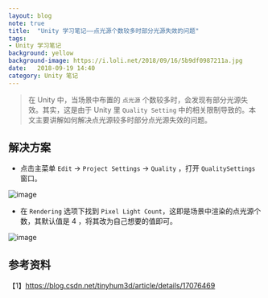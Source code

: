 ```yaml
---
layout: blog  
note: true  
title:  "Unity 学习笔记——点光源个数较多时部分光源失效的问题"  
tags:  
- Unity 学习笔记  
background: yellow  
background-image: https://i.loli.net/2018/09/16/5b9df0987211a.jpg  
date:   2018-09-19 14:40   
category: Unity 笔记
---
```


>在 Unity 中，当场景中布置的 `点光源` 个数较多时，会发现有部分光源失效。其实，这是由于 Unity 里 `Quality Setting` 中的相关限制导致的。本文主要讲解如何解决点光源较多时部分点光源失效的问题。

## 解决方案

* 点击主菜单 `Edit` -> `Project Settings` -> `Quality` ，打开 
`QualitySettings` 窗口。

![image](http://pf6qvqv35.bkt.clouddn.com/note/20180919/lightSetting.png)

* 在 `Rendering` 选项下找到 `Pixel Light Count`，这即是场景中渲染的点光源个数，其默认值是 4 ，将其改为自己想要的值即可。

![image](http://pf6qvqv35.bkt.clouddn.com/note/20180919/QualitySettings.png)

## 参考资料
【1】https://blog.csdn.net/tinyhum3d/article/details/17076469